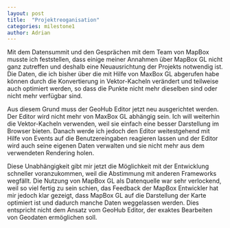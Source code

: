 ```yaml
---
layout: post
title:  "Projektreoganisation"
categories: milestone1
author: Adrian
---
```


Mit dem Datensummit und den Gesprächen mit dem Team von MapBox musste ich feststellen,
dass einige meiner Annahmen über MapBox GL nicht ganz zutreffen und deshalb eine
Neuausrichtung der Projekts notwendig ist. Die Daten, die ich bisher über die
mit Hilfe von MaxBox GL abgerufen habe können durch die Konvertierung in Vektor-Kacheln
verändert und teilweise auch optimiert werden, so dass die Punkte nicht mehr
dieselben sind oder nicht mehr verfügbar sind.

Aus diesem Grund muss der GeoHub Editor jetzt neu ausgerichtet werden. Der Editor wird
nicht mehr von MaxBox GL abhängig sein. Ich will weiterhin die Vektor-Kacheln verwenden,
weil sie einfach eine besser Darstellung im Browser bieten. Danach werde ich jedoch
den Editor weitestgehend mit Hilfe von Events auf die Benutzereingaben reagieren lassen
und der Editor wird auch seine eigenen Daten verwalten und sie nicht mehr aus dem
verwendeten Rendering holen.

Diese Unabhängigkeit gibt mir jetzt die Möglichkeit mit der Entwicklung schneller voranzukommen,
weil die Abstimmung mit anderen Frameworks wegfällt.
Die Nutzung von MapBox GL als Datenquelle war sehr verlockend, weil so viel fertig zu sein schien,
das Feedback der MapBox Entwickler hat mir jedoch klar gezeigt, dass MapBox GL auf die Darstellung
der Karte optimiert ist und dadurch manche Daten weggelassen werden.
Dies entspricht nicht dem Ansatz vom GeoHub Editor, der exaktes Bearbeiten von
Geodaten ermöglichen soll.

